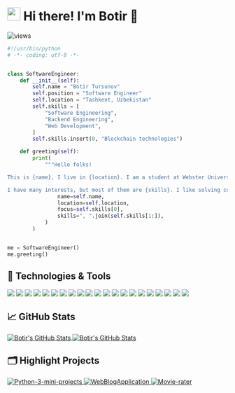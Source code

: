 <h1><img src="https://emojis.slackmojis.com/emojis/images/1531849430/4246/blob-sunglasses.gif?1531849430" width="30"/> Hi there!  I'm Botir 👋</h1>

![views](https://visitor-badge.laobi.icu/badge?page_id=botir-01.botir-01)


```python
#!/usr/bin/python
# -*- coding: utf-8 -*-


class SoftwareEngineer:
    def __init__(self):
        self.name = "Botir Tursunov"
        self.position = "Software Engineer"
        self.location = "Tashkent, Uzbekistan"
        self.skills = [
            "Software Engineering",
            "Backend Engineering",
            "Web Development",
        ]
        self.skills.insert(0, "Blockchain technologies")

    def greeting(self):
        print(
            """Hello folks!

This is {name}, I live in {location}. I am a student at Webster University and recently I am focusing on {focus} for my personal growth.

I have many interests, but most of them are {skills}. I like solving complex logic tasks and enjoy while coding""".format(
                name=self.name,
                location=self.location,
                focus=self.skills[0],
                skills=", ".join(self.skills[1:]),
            )
        )


me = SoftwareEngineer()
me.greeting()

```

## 🔧 Technologies & Tools

![](https://img.shields.io/badge/OS-Linux-informational?style=flat&logo=linux&logoColor=white&color=6aa6f8)
![](https://img.shields.io/badge/OS-Windows-informational?style=flat&logo=windows&logoColor=white&color=6aa6f8)
![](https://img.shields.io/badge/Editor-VS_Code-informational?style=flat&logo=visual-studio-code&logoColor=white&color=6aa6f8)
![](https://img.shields.io/badge/Editor-CLion-informational?style=flat&logo=clion&logoColor=white&color=6aa6f8)
![](https://img.shields.io/badge/Editor-PyCharm-informational?style=flat&logo=pycharm&logoColor=white&color=6aa6f8)
![](https://img.shields.io/badge/Editor-Sublime_Text-informational?style=flat&logo=sublime-text&logoColor=white&color=6aa6f8)
![](https://img.shields.io/badge/Editor-Vim-informational?style=flat&logo=vim&logoColor=white&color=6aa6f8)
![](https://img.shields.io/badge/Editor-Atom-informational?style=flat&logo=atom&logoColor=white&color=6aa6f8)
![](https://img.shields.io/badge/Code-C++-blue.svg?style=flat&logo=c%2B%2B&&logoColor=white&color=6aa6f8)
![](https://img.shields.io/badge/Code-Python-informational?style=flat&logo=python&logoColor=white&color=6aa6f8)
![](https://img.shields.io/badge/Code-JavaScript-informational?style=flat&logo=javascript&logoColor=white&color=6aa6f8)
![](https://img.shields.io/badge/Code-TypeScript-informational?style=flat&logo=typescript&logoColor=white&color=6aa6f8)
![](https://img.shields.io/badge/Code-HTML5-informational?style=flat&logo=html5&logoColor=white&color=6aa6f8)
![](https://img.shields.io/badge/Code-CSS3-informational?style=flat&logo=css3&logoColor=white&color=6aa6f8)
![](https://img.shields.io/badge/Framework-Django-informational?style=flat&logo=django&logoColor=white&color=6aa6f8)
![](https://img.shields.io/badge/Framework-Django_REST_framework-informational?style=flat&logo=django-rest-framework&logoColor=white&color=6aa6f8)
![](https://img.shields.io/badge/Framework-Angular-informational?style=flat&logo=angular&logoColor=white&color=6aa6f8)
![](https://img.shields.io/badge/Tool-Git-informational?style=flat&logo=git&logoColor=white&color=6aa6f8)
![](https://img.shields.io/badge/Tool-GitHub-informational?style=flat&logo=github&logoColor=white&color=6aa6f8)
![](https://img.shields.io/badge/Tool-MySQL-informational?style=flat&logo=mysql&logoColor=white&color=6aa6f8)
![](https://img.shields.io/badge/Tool-PostgreSQL-informational?style=flat&logo=postgresql&logoColor=white&color=6aa6f8)


## &#x1f4c8; GitHub Stats

<a href="https://github.com/Botir-01/Botir-01">
  <img align="center" src="https://github-readme-stats.vercel.app/api/top-langs/?username=botir-01&hide=c%2B%2B,c,html&title_color=6aa6f8&text_color=8a919a&icon_color=6aa6f8&bg_color=0e1116" alt="Botir's GitHub Stats" />
</a>

<a href="https://github.com/Botir-01/Botir-01">
  <img align="center" src="https://github-readme-stats.vercel.app/api?username=botir-01&show_icons=true&line_height=27&count_private=true&title_color=6aa6f8&text_color=8a919a&icon_color=6aa6f8&bg_color=0e1116" alt="Botir's GitHub Stats" />
</a>


## 🗂️ Highlight Projects

<a href="https://github.com/Botir-01/Python-3-mini-projects">
  <img align="center" src="https://github-readme-stats.vercel.app/api/pin/?username=botir-01&repo=Python-3-mini-projects&show_icons=true&line_height=27&title_color=6aa6f8&text_color=8a919a&icon_color=6aa6f8&bg_color=0e1116" alt="Python-3-mini-projects" />
</a>

<a href="https://github.com/Botir-01/WebBlogApplication">
  <img align="center" src="https://github-readme-stats.vercel.app/api/pin/?username=botir-01&repo=WebBlogApplication&show_icons=true&line_height=27&title_color=6aa6f8&text_color=8a919a&icon_color=6aa6f8&bg_color=0e1116" alt="WebBlogApplication" />
</a>

<a href="https://github.com/Botir-01/Movie-rater">
  <img align="center" src="https://github-readme-stats.vercel.app/api/pin/?username=botir-01&repo=Movie-rater&show_icons=true&line_height=27&title_color=6aa6f8&text_color=8a919a&icon_color=6aa6f8&bg_color=0e1116" alt="Movie-rater" />
</a>


<!-- ### 🧑‍💻  This week, I spent my time on:

[![zhenye's wakatime stats](https://github-readme-stats.vercel.app/api/wakatime?username=nazhenye&line_height=27&title_color=6aa6f8&text_color=8a919a&icon_color=6aa6f8&bg_color=0e1116)](https://github.com/anuraghazra/github-readme-stats)
-->



